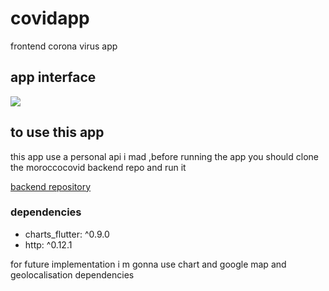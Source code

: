 # covidapp

frontend corona virus app 

## app interface

![](images/1.png)

## to use this app

<p>this app use a personal api i mad ,before running the app you should clone 
the moroccocovid backend  repo and run it </p>
<p><a href="https://github.com/kensamaa/coronaMorocco_api_backend_nodejs">backend repository</a></p>
<h3>dependencies</h3>
<ul>
  <li>charts_flutter: ^0.9.0</li>
  <li>  http: ^0.12.1</li>
</ul>
<p>for future implementation i m gonna use chart and  google map and geolocalisation dependencies</p>
